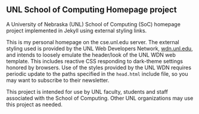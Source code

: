 ## UNL School of Computing Homepage project
A University of Nebraska (UNL) 
School of Computing (SoC) homepage project implemented in Jekyll using external styling links.

This is my personal homepage on the cse.unl.edu server.
The external styling used is provided by the UNL Web Developers Network,
[wdn.unl.edu](https://wdn.unl.edu), and
intends to loosely emulate the header/look of the UNL WDN web template. 
This includes reactive CSS responding to
dark-theme settings honored by browsers. Use of the styles provided by the UNL WDN
requires periodic update to the paths specified in the `head.html` include file,
so you may want to subscribe to their newsletter.

This project is intended for use by UNL faculty, students and staff associated
with the School of Computing. Other UNL organizations may use this project as needed.

